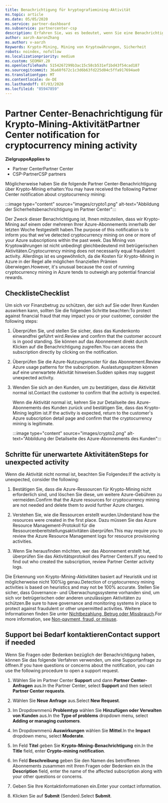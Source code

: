```yaml
---
title: Benachrichtigung für kryptografiemining-Aktivität
ms.topic: article
ms.date: 05/05/2020
ms.service: partner-dashboard
ms.subservice: partnercenter-csp
description: Erfahren Sie, was es bedeutet, wenn Sie eine Benachrichtigung über das potenzielle kryptowährungen Mining (oder kryptografiemining) in einem oder mehreren Azure-Abonnements sehen.
author: aarzh-AaronZhang
ms.author: v-aarzh
Keywords: Krypto-Mining, Mining von Kryptowährungen, Sicherheit
robots: noindex, nofollow
ms.localizationpriority: medium
ms.custom: SEOMAY.20
ms.openlocfilehash: 5154267299b3ac15c58cb531ef1bd43f54cad187
ms.sourcegitcommit: 36a60f672c1c3d6b63fd225d04c5ffa917694ae0
ms.translationtype: MT
ms.contentlocale: de-DE
ms.lasthandoff: 07/03/2020
ms.locfileid: "85947859"
---
```

# <a name="partner-center-notification-for-cryptocurrency-mining-activity"></a><span data-ttu-id="6aada-104">Partner Center-Benachrichtigung für Krypto-Mining-Aktivität</span><span class="sxs-lookup"><span data-stu-id="6aada-104">Partner Center notification for cryptocurrency mining activity</span></span>

<span data-ttu-id="6aada-105">**Zielgruppe**</span><span class="sxs-lookup"><span data-stu-id="6aada-105">**Applies to**</span></span>

-  <span data-ttu-id="6aada-106">Partner Center</span><span class="sxs-lookup"><span data-stu-id="6aada-106">Partner Center</span></span>
-  <span data-ttu-id="6aada-107">CSP-Partner</span><span class="sxs-lookup"><span data-stu-id="6aada-107">CSP partners</span></span>

<span data-ttu-id="6aada-108">Möglicherweise haben Sie die folgende Partner Center-Benachrichtigung über Krypto-Mining erhalten:</span><span class="sxs-lookup"><span data-stu-id="6aada-108">You may have received the following Partner Center notification about cryptocurrency mining:</span></span>

:::image type="content" source="images/crypto1.png" alt-text="Abbildung der Sicherheitsbenachrichtigung im Partner Center":::

<span data-ttu-id="6aada-110">Der Zweck dieser Benachrichtigung ist, Ihnen mitzuteilen, dass wir Krypto-Mining auf einem oder mehreren Ihrer Azure-Abonnements innerhalb der letzten Woche festgestellt haben.</span><span class="sxs-lookup"><span data-stu-id="6aada-110">The purpose of this notification is to inform you that we've detected cryptocurrency mining on one or more of your Azure subscriptions within the past week.</span></span> <span data-ttu-id="6aada-111">Das Mining von Kryptowährungen ist nicht unbedingt gleichbedeutend mit betrügerischen Aktivitäten.</span><span class="sxs-lookup"><span data-stu-id="6aada-111">Cryptocurrency mining does not necessarily equal fraudulent activity.</span></span> <span data-ttu-id="6aada-112">Allerdings ist es ungewöhnlich, da die Kosten für Krypto-Mining in Azure in der Regel alle möglichen finanziellen Prämien überwiegen.</span><span class="sxs-lookup"><span data-stu-id="6aada-112">However, it's unusual because the cost of running cryptocurrency mining in Azure tends to outweigh any potential financial rewards.</span></span>

## <a name="checklist"></a><span data-ttu-id="6aada-113">Checkliste</span><span class="sxs-lookup"><span data-stu-id="6aada-113">Checklist</span></span>

<span data-ttu-id="6aada-114">Um sich vor Finanzbetrug zu schützen, der sich auf Sie oder Ihren Kunden auswirken kann, sollten Sie die folgenden Schritte beachten:</span><span class="sxs-lookup"><span data-stu-id="6aada-114">To protect against financial fraud that may impact you or your customer, consider the following steps:</span></span>

1. <span data-ttu-id="6aada-115">Überprüfen Sie, und stellen Sie sicher, dass das Kundenkonto einwandfrei geführt wird.</span><span class="sxs-lookup"><span data-stu-id="6aada-115">Review and confirm that the customer account is in good standing.</span></span> <span data-ttu-id="6aada-116">Sie können auf das Abonnement direkt durch Klicken auf die Benachrichtigung zugreifen.</span><span class="sxs-lookup"><span data-stu-id="6aada-116">You can access the subscription directly by clicking on the notification.</span></span>

2. <span data-ttu-id="6aada-117">Überprüfen Sie die Azure-Nutzungsmuster für das Abonnement.</span><span class="sxs-lookup"><span data-stu-id="6aada-117">Review Azure usage patterns for the subscription.</span></span> <span data-ttu-id="6aada-118">Auslastungsspitzen können auf eine unerwartete Aktivität hinweisen.</span><span class="sxs-lookup"><span data-stu-id="6aada-118">Sudden spikes may suggest unexpected activity.</span></span>

3. <span data-ttu-id="6aada-119">Wenden Sie sich an den Kunden, um zu bestätigen, dass die Aktivität normal ist.</span><span class="sxs-lookup"><span data-stu-id="6aada-119">Contact the customer to confirm that the activity is expected.</span></span>

   <span data-ttu-id="6aada-120">Wenn die Aktivität normal ist, kehren Sie zur Detailseite des Azure-Abonnements des Kunden zurück und bestätigen Sie, dass das Krypto-Mining legitim ist.</span><span class="sxs-lookup"><span data-stu-id="6aada-120">If the activity is expected, return to the customer's Azure subscription detail page and confirm that the cryptocurrency mining is legitimate.</span></span>

   :::image type="content" source="images/crypto2.png" alt-text="Abbildung der Detailseite des Azure-Abonnements des Kunden":::

## <a name="steps-for-unexpected-activity"></a><span data-ttu-id="6aada-122">Schritte für unerwartete Aktivitäten</span><span class="sxs-lookup"><span data-stu-id="6aada-122">Steps for unexpected activity</span></span>

<span data-ttu-id="6aada-123">Wenn die Aktivität nicht normal ist, beachten Sie Folgendes:</span><span class="sxs-lookup"><span data-stu-id="6aada-123">If the activity is unexpected, consider the following:</span></span>

1. <span data-ttu-id="6aada-124">Bestätigen Sie, dass die Azure-Ressourcen für Krypto-Mining nicht erforderlich sind, und löschen Sie diese, um weitere Azure-Gebühren zu vermeiden.</span><span class="sxs-lookup"><span data-stu-id="6aada-124">Confirm that the Azure resources for cryptocurrency mining are not needed and delete them to avoid further Azure charges.</span></span>

2. <span data-ttu-id="6aada-125">Verstehen Sie, wie die Ressourcen erstellt wurden.</span><span class="sxs-lookup"><span data-stu-id="6aada-125">Understand how the resources were created in the first place.</span></span> <span data-ttu-id="6aada-126">Dazu müssen Sie das Azure Resource Management-Protokoll für die Ressourcenbereitstellungsaktivitäten überprüfen.</span><span class="sxs-lookup"><span data-stu-id="6aada-126">This may require you to review the Azure Resource Management logs for resource provisioning activities.</span></span>

3. <span data-ttu-id="6aada-127">Wenn Sie herausfinden möchten, wer das Abonnement erstellt hat, überprüfen Sie das Aktivitätsprotokoll des Partner Centers.</span><span class="sxs-lookup"><span data-stu-id="6aada-127">If you need to find out who created the subscription, review Partner Center activity logs.</span></span>

<span data-ttu-id="6aada-128">Die Erkennung von Krypto-Mining-Aktivitäten basiert auf Heuristik und ist möglicherweise nicht 100%ig genau.</span><span class="sxs-lookup"><span data-stu-id="6aada-128">Detection of cryptocurrency mining activities is based on heuristics and may not be 100% accurate.</span></span> <span data-ttu-id="6aada-129">Stellen Sie sicher, dass Governance- und Überwachungssysteme vorhanden sind, um sich vor betrügerischen oder anderen unzulässigen Aktivitäten zu schützen.</span><span class="sxs-lookup"><span data-stu-id="6aada-129">Be sure to have governance and monitoring systems in place to protect against fraudulent or other unpermitted activities.</span></span> <span data-ttu-id="6aada-130">Weitere Informationen finden Sie unter [Nichtbezahlung, Betrug oder Missbrauch](https://docs.microsoft.com/partner-center/non-payment--fraud--or-misuse).</span><span class="sxs-lookup"><span data-stu-id="6aada-130">For more information, see [Non-payment, fraud, or misuse](https://docs.microsoft.com/partner-center/non-payment--fraud--or-misuse).</span></span>

## <a name="contact-support-if-needed"></a><span data-ttu-id="6aada-131">Support bei Bedarf kontaktieren</span><span class="sxs-lookup"><span data-stu-id="6aada-131">Contact support if needed</span></span>

<span data-ttu-id="6aada-132">Wenn Sie Fragen oder Bedenken bezüglich der Benachrichtigung haben, können Sie das folgende Verfahren verwenden, um eine Supportanfrage zu öffnen.</span><span class="sxs-lookup"><span data-stu-id="6aada-132">If you have questions or concerns about the notification, you can use the following procedure to open a support request.</span></span>

1. <span data-ttu-id="6aada-133">Wählen Sie im Partner Center **Support** und dann **Partner Center-Anfragen** aus.</span><span class="sxs-lookup"><span data-stu-id="6aada-133">In the Partner Center, select **Support** and then select **Partner Center requests**.</span></span>

2. <span data-ttu-id="6aada-134">Wählen Sie **Neue Anfrage** aus.</span><span class="sxs-lookup"><span data-stu-id="6aada-134">Select **New Request**.</span></span> 

3. <span data-ttu-id="6aada-135">Im Dropdownmenü **Problemtyp** wählen Sie **Hinzufügen oder Verwalten von Kunden** aus.</span><span class="sxs-lookup"><span data-stu-id="6aada-135">In the **Type of problems** dropdown menu, select **Adding or managing customers**.</span></span>

4. <span data-ttu-id="6aada-136">Im Dropdownmenü **Auswirkungen** wählen Sie **Mittel**.</span><span class="sxs-lookup"><span data-stu-id="6aada-136">In the **Impact** dropdown menu, select **Moderate**.</span></span>

5. <span data-ttu-id="6aada-137">Im Feld **Titel** geben Sie **Krypto-Mining-Benachrichtigung** ein.</span><span class="sxs-lookup"><span data-stu-id="6aada-137">In the **Title** field, enter **Crypto-mining notification**.</span></span>

6. <span data-ttu-id="6aada-138">Im Feld **Beschreibung** geben Sie den Namen des betroffenen Abonnements zusammen mit Ihren Fragen oder Bedenken ein.</span><span class="sxs-lookup"><span data-stu-id="6aada-138">In the **Description** field, enter the name of the affected subscription along with your other questions or concerns.</span></span>

7. <span data-ttu-id="6aada-139">Geben Sie Ihre Kontaktinformationen ein.</span><span class="sxs-lookup"><span data-stu-id="6aada-139">Enter your contact information.</span></span>

8. <span data-ttu-id="6aada-140">Klicken Sie auf **Submit** (Senden).</span><span class="sxs-lookup"><span data-stu-id="6aada-140">Select **Submit**.</span></span>
